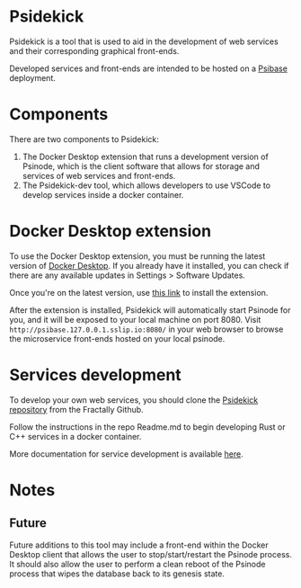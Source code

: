 # Psidekick

Psidekick is a tool that is used to aid in the development of web services and their corresponding graphical front-ends.

Developed services and front-ends are intended to be hosted on a [Psibase](https://about.psibase.io) deployment.

# Components

There are two components to Psidekick:

1. The Docker Desktop extension that runs a development version of Psinode, which is the client software that allows for storage and services of web services and front-ends.
2. The Psidekick-dev tool, which allows developers to use VSCode to develop services inside a docker container.

# Docker Desktop extension

To use the Docker Desktop extension, you must be running the latest version of [Docker Desktop](https://www.docker.com/products/docker-desktop/). If you already have it installed, you can check if there are any available updates in Settings > Software Updates.

Once you're on the latest version, use [this link](docker-desktop://extensions/marketplace?extensionId=jamesmart/psidekick) to install the extension.

After the extension is installed, Psidekick will automatically start Psinode for you, and it will be exposed to your local machine on port 8080. Visit `http://psibase.127.0.0.1.sslip.io:8080/` in your web browser to browse the microservice front-ends hosted on your local psinode.

# Services development

To develop your own web services, you should clone the [Psidekick repository](https://github.com/gofractally/psidekick) from the Fractally Github.

Follow the instructions in the repo Readme.md to begin developing Rust or C++ services in a docker container.

More documentation for service development is available [here](http://doc-sys.psibase.io).

# Notes

## Future

Future additions to this tool may include a front-end within the Docker Desktop client that allows the user to stop/start/restart the Psinode process. It should also allow the user to perform a clean reboot of the Psinode process that wipes the database back to its genesis state.
